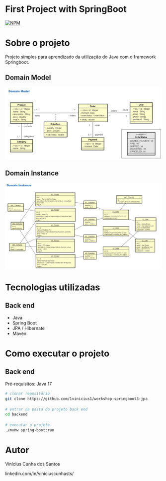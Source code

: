 # First Project with SpringBoot
[![NPM](https://img.shields.io/npm/l/react)](https://github.com/1vinicius1/workshop-springboot3-jpa/blob/main/LICENSE) 

# Sobre o projeto

Projeto simples para aprendizado da utilização do Java com o framework Springboot.

## Domain Model
![DomainModel](assets/DomainModel.PNG)

## Domain Instance
![DomainInstance](assets/DomainInstance.PNG)

# Tecnologias utilizadas
## Back end
- Java
- Spring Boot
- JPA / Hibernate
- Maven

# Como executar o projeto

## Back end
Pré-requisitos: Java 17

```bash
# clonar repositório
git clone https://github.com/1vinicius1/workshop-springboot3-jpa

# entrar na pasta do projeto back end
cd backend

# executar o projeto
./mvnw spring-boot:run
```
# Autor

Vinícius Cunha dos Santos

linkedin.com/in/viniciuscunhasts/
